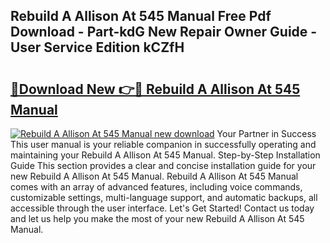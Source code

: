 ## Rebuild A Allison At 545 Manual Free Pdf Download - Part-kdG New Repair Owner Guide - User Service Edition kCZfH

# <h2><a href="http://bc52593.oget.top/?id=Rebuild+A+Allison+At+545+Manual">🔗Download New 👉🔴 Rebuild A Allison At 545 Manual</a></h2>

[![Rebuild A Allison At 545 Manual new download](https://i.imgur.com/5g1atiW.png)](http://bc52593.oget.top/?id=Rebuild+A+Allison+At+545+Manual)
Your Partner in Success This user manual is your reliable companion in successfully operating and maintaining your Rebuild A Allison At 545 Manual. Step-by-Step Installation Guide This section provides a clear and concise installation guide for your new Rebuild A Allison At 545 Manual. Rebuild A Allison At 545 Manual comes with an array of advanced features, including voice commands, customizable settings, multi-language support, and automatic backups, all accessible through the user interface. Let's Get Started! Contact us today and let us help you make the most of your new Rebuild A Allison At 545 Manual.

